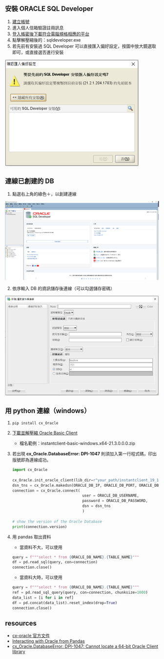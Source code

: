 ## 安裝 ORACLE SQL Developer 
1. [建立帳號](https://profile.oracle.com/myprofile/account/create-account.jspx)
2. 進入個人信箱驗證註冊訊息
3. [登入帳密後下載符合電腦規格相應的平台](https://www.oracle.com/tools/downloads/sqldev-downloads.html)
4. 點擊解壓縮後的：sqldeveloper.exe
5. 若先前有安裝過 SQL Developer 可以直接匯入偏好設定，按圖中放大鏡選取即可，或直接選否進行安裝
  
![](https://github.com/yuning-lin/EnvironmentSetup/blob/main/SetUpPic/Oracle_SQL_Developer_download_setting.PNG)
   
## 連線已創建的 DB
1. 點選右上角的綠色＋，以創建連線  
  
![](https://github.com/yuning-lin/EnvironmentSetup/blob/main/SetUpPic/Oracle_SQL_Developer_entering.PNG)
  
2. 依序輸入 DB 的資訊儲存後連線（可以勾選儲存密碼）
  
![](https://github.com/yuning-lin/EnvironmentSetup/blob/main/SetUpPic/Oracle_SQL_Developer_building_new_connection.PNG)
   
## 用 python 連線（windows）
1. `pip install cx_Oracle`
2. [下載並解壓縮 Oracle Basic Client](https://www.oracle.com/database/technologies/instant-client/winx64-64-downloads.html)
    * 檔名範例：instantclient-basic-windows.x64-21.3.0.0.0.zip
3. 若出現 **cx_Oracle.DatabaseError: DPI-1047** 則須加入第一行程式碼，印出版號即為連線成功。  
      
    ```python
    import cx_Oracle
    
    cx_Oracle.init_oracle_client(lib_dir=r"your_path/instantclient_19_12")
    dsn_tns = cx_Oracle.makedsn(ORACLE_DB_IP, ORACLE_DB_PORT, ORACLE_DB_SERVICENAME)
    connection = cx_Oracle.connect(
                                    user = ORACLE_DB_USERNAME,
                                    password = ORACLE_DB_PASSWORD,
                                    dsn = dsn_tns
                                    )
    
    # show the version of the Oracle Database
    print(connection.version)
    ```
  
4. 用 pandas 取出資料
    * 當資料不大，可以使用
    ```python
    query = f"""select * from {ORACLE_DB_NAME}.{TABLE_NAME}"""
    df = pd.read_sql(query, con=connection)
    connection.close()
    ```
    * 當資料大時，可以使用
    ```python
    query = f"""select * from {ORACLE_DB_NAME}.{TABLE_NAME}"""
    ref = pd.read_sql_query(query, con=connection, chunksize=1000)
    data_list = [i for i in ref]
    df = pd.concat(data_list).reset_index(drop=True)
    connection.close()
    ```
## resources
* [cx-oracle 官方文件](https://cx-oracle.readthedocs.io/en/latest/user_guide/installation.html)
* [Interacting with Oracle from Pandas](http://www.jtrive.com/interacting-with-oracle-from-pandas.html)
* [cx_Oracle.DatabaseError: DPI-1047: Cannot locate a 64-bit Oracle Client library](https://stackoverflow.com/questions/56119490/cx-oracle-error-dpi-1047-cannot-locate-a-64-bit-oracle-client-library)
